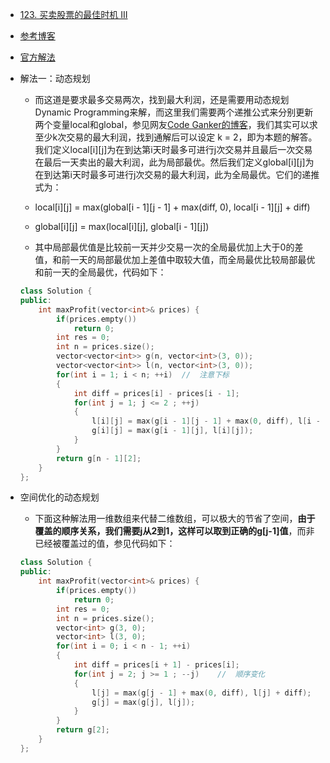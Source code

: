 - [123. 买卖股票的最佳时机 III](https://leetcode-cn.com/problems/best-time-to-buy-and-sell-stock-iii/)
- [参考博客](https://www.cnblogs.com/grandyang/p/4281975.html)
- [官方解法](https://leetcode-cn.com/problems/best-time-to-buy-and-sell-stock-iii/solution/yi-ge-tong-yong-fang-fa-tuan-mie-6-dao-gu-piao-wen/)
- 解法一：动态规划
    + 而这道是要求最多交易两次，找到最大利润，还是需要用动态规划Dynamic Programming来解，而这里我们需要两个递推公式来分别更新两个变量local和global，参见网友[Code Ganker的博客](https://blog.csdn.net/linhuanmars/article/details/23236995)，我们其实可以求至少k次交易的最大利润，找到通解后可以设定 k = 2，即为本题的解答。我们定义local[i][j]为在到达第i天时最多可进行j次交易并且最后一次交易在最后一天卖出的最大利润，此为局部最优。然后我们定义global[i][j]为在到达第i天时最多可进行j次交易的最大利润，此为全局最优。它们的递推式为：

    + local[i][j] = max(global[i - 1][j - 1] + max(diff, 0), local[i - 1][j] + diff)

    + global[i][j] = max(local[i][j], global[i - 1][j])

    + 其中局部最优值是比较前一天并少交易一次的全局最优加上大于0的差值，和前一天的局部最优加上差值中取较大值，而全局最优比较局部最优和前一天的全局最优，代码如下：
    ```C++
    class Solution {
    public:
        int maxProfit(vector<int>& prices) {
            if(prices.empty())
                return 0;
            int res = 0;
            int n = prices.size();
            vector<vector<int>> g(n, vector<int>(3, 0));
            vector<vector<int>> l(n, vector<int>(3, 0));
            for(int i = 1; i < n; ++i)  //  注意下标
            {
                int diff = prices[i] - prices[i - 1];
                for(int j = 1; j <= 2 ; ++j)
                {
                    l[i][j] = max(g[i - 1][j - 1] + max(0, diff), l[i - 1][j] + diff);  //注意逻辑
                    g[i][j] = max(g[i - 1][j], l[i][j]);
                }
            }
            return g[n - 1][2];
        }
    };
    ```

- 空间优化的动态规划
    + 下面这种解法用一维数组来代替二维数组，可以极大的节省了空间，**由于覆盖的顺序关系，我们需要j从2到1，这样可以取到正确的g[j-1]值**，而非已经被覆盖过的值，参见代码如下：
    ```C++
    class Solution {
    public:
        int maxProfit(vector<int>& prices) {
            if(prices.empty())
                return 0;
            int res = 0;
            int n = prices.size();
            vector<int> g(3, 0);
            vector<int> l(3, 0);
            for(int i = 0; i < n - 1; ++i)
            {
                int diff = prices[i + 1] - prices[i];
                for(int j = 2; j >= 1 ; --j)    //  顺序变化
                {
                    l[j] = max(g[j - 1] + max(0, diff), l[j] + diff);
                    g[j] = max(g[j], l[j]);
                }
            }
            return g[2];
        }
    };
    ```